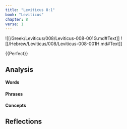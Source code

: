 ```yaml
---
title: "Leviticus 8:1"
book: "Leviticus"
chapter: 8
verse: 1
---
```

![[/Greek/Leviticus/008/Leviticus-008-001G.md#Text]]
![[/Hebrew/Leviticus/008/Leviticus-008-001H.md#Text]]

{{Perfect}}

## Analysis

#### Words

#### Phrases

#### Concepts

## Reflections
